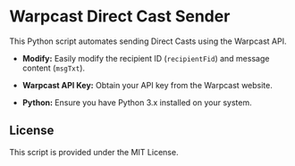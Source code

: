 # Warpcast Direct Cast Sender

This Python script automates sending Direct Casts using the Warpcast API. 

* **Modify:** Easily modify the recipient ID (`recipientFid`) and message content (`msgTxt`).

* **Warpcast API Key:** Obtain your API key from the Warpcast website.
* **Python:** Ensure you have Python 3.x installed on your system.

## License

This script is provided under the MIT License.
